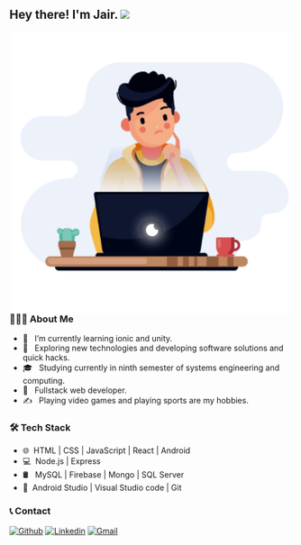 <h2> Hey there! I'm Jair. <img src="https://github.com/souvikguria98/souvikguria98/blob/master/Hi.gif" width="25"></h2>
<img align="right" alt="GIF" src="https://github.com/JairPrada/JairPrada/blob/main/developer.gif" width="500"/>

<h3> 👨🏻‍💻 About Me </h3>

- 🔭 &nbsp; I’m currently learning ionic and unity.
- 🤔 &nbsp; Exploring new technologies and developing software solutions and quick hacks.
- 🎓 &nbsp; Studying currently in ninth semester of systems engineering and computing.
- 💼 &nbsp; Fullstack web developer.
- ✍️ &nbsp; Playing video games and playing sports are my hobbies.

<h3>🛠 Tech Stack</h3>

- 🌐 &nbsp;HTML | CSS | JavaScript | React | Android 
- 💻 &nbsp;Node.js | Express 
- 🛢 &nbsp; MySQL | Firebase | Mongo | SQL Server
- 🔧 &nbsp;Android Studio | Visual Studio code | Git 

<h3>📞 Contact </h3>

[![Github](https://img.shields.io/badge/-Github-000?style=flat&logo=Github&logoColor=white)](https://github.com/JairPrada)
[![Linkedin](https://img.shields.io/badge/-LinkedIn-blue?style=flat&logo=Linkedin&logoColor=white)](https://www.linkedin.com/in/JairPrada/)
[![Gmail](https://img.shields.io/badge/-Gmail-c14438?style=flat&logo=Gmail&logoColor=white)](mailto:jairprada9@gmail.com)
<!--
**JairPrada/JairPrada** is a ✨ _special_ ✨ repository because its `README.md` (this file) appears on your GitHub profile.

Here are some ideas to get you started:

- 🔭 I’m currently working on ...
- 🌱 I’m currently learning ...
- 👯 I’m looking to collaborate on ...
- 🤔 I’m looking for help with ...
- 💬 Ask me about ...
- 📫 How to reach me: ...
- 😄 Pronouns: ...
- ⚡ Fun fact: ...
-->
